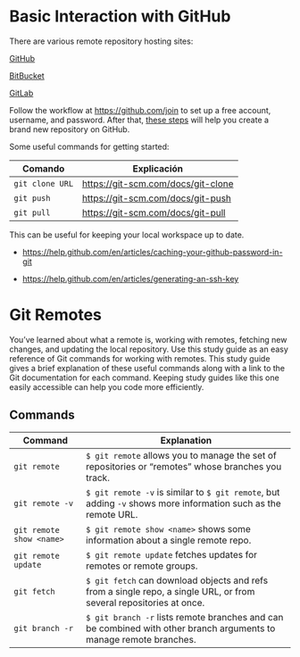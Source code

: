 # Basic Interaction with GitHub

There are various remote repository hosting sites:

[GitHub](https://github.com/)

[BitBucket](https://bitbucket.org/product/)

[GitLab](https://about.gitlab.com/)


Follow the workflow at https://github.com/join  to set up a free account, username, and password. After that, [these steps](https://docs.github.com/en/repositories/creating-and-managing-repositories/quickstart-for-repositories) will help you create a brand new repository on GitHub.

Some useful commands for getting started:

| Comando       | Explicación                                                                                                  |
|---------------|--------------------------------------------------------------------------------------------------------------|
| `git clone URL` | https://git-scm.com/docs/git-clone                   |
| `git push`    | https://git-scm.com/docs/git-push            |
| `git pull`    | https://git-scm.com/docs/git-pull|

This can be useful for keeping your local workspace up to date.

- https://help.github.com/en/articles/caching-your-github-password-in-git

- https://help.github.com/en/articles/generating-an-ssh-key
  

# Git Remotes

You’ve learned about what a remote is, working with remotes, fetching new changes, and updating the local repository. Use this study guide as an easy reference of Git commands for working with remotes. This study guide gives a brief explanation of these useful commands along with a link to the Git documentation for each command. Keeping study guides like this one easily accessible can help you code more efficiently.

## Commands

| Command                  | Explanation                                                                                                      |
|--------------------------|------------------------------------------------------------------------------------------------------------------|
| `git remote`             | `$ git remote` allows you to manage the set of repositories or “remotes” whose branches you track.              |
| `git remote -v`          | `$ git remote -v` is similar to `$ git remote`, but adding `-v` shows more information such as the remote URL.  |
| `git remote show <name>` | `$ git remote show <name>` shows some information about a single remote repo.                                   |
| `git remote update`      | `$ git remote update` fetches updates for remotes or remote groups.                                             |
| `git fetch`              | `$ git fetch` can download objects and refs from a single repo, a single URL, or from several repositories at once. |
| `git branch -r`          | `$ git branch -r` lists remote branches and can be combined with other branch arguments to manage remote branches. |



